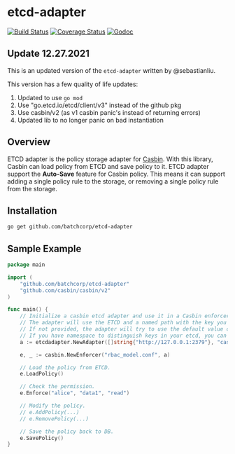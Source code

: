 etcd-adapter
====

[![Build Status](https://travis-ci.org/sebastianliu/etcd-adapter.svg?branch=master)](https://travis-ci.org/sebastianliu/etcd-adapter)
[![Coverage Status](https://coveralls.io/repos/github/sebastianliu/etcd-adapter/badge.svg)](https://coveralls.io/github/sebastianliu/etcd-adapter)
[![Godoc](https://godoc.org/github.com/sebastianliu/etcd-adapter?status.svg)](https://godoc.org/github.com/sebastianliu/etcd-adapter)

## Update 12.27.2021

This is an updated version of the `etcd-adapter` written by @sebastianliu.

This version has a few quality of life updates:

1. Updated to use `go mod`
2. Use "go.etcd.io/etcd/client/v3" instead of the github pkg
3. Use casbin/v2 (as v1 casbin panic's instead of returning errors)
4. Updated lib to no longer panic on bad instantiation

## Overview

ETCD adapter is the policy storage adapter for [Casbin](https://github.com/casbin/casbin). With this library, Casbin can load policy from ETCD and save policy to it. ETCD adapter support the __Auto-Save__ feature for Casbin policy. This means it can support adding a single policy rule to the storage, or removing a single policy rule from the storage.

## Installation
```bash
go get github.com/batchcorp/etcd-adapter
```

## Sample Example
```go
package main

import (
	"github.com/batchcorp/etcd-adapter"
	"github.com/casbin/casbin/v2"
)

func main() {
	// Initialize a casbin etcd adapter and use it in a Casbin enforcer:
	// The adapter will use the ETCD and a named path with the key you give.
	// If not provided, the adapter will try to use the default value casbin_policy.
	// If you have namespace to distinguish keys in your etcd, you can use your_namespace/casbin_root_path
	a := etcdadapter.NewAdapter([]string{"http://127.0.0.1:2379"}, "casbin_policy_test") // Your etcd endpoints and the path key.

	e, _ := casbin.NewEnforcer("rbac_model.conf", a)

	// Load the policy from ETCD.
	e.LoadPolicy()

	// Check the permission.
	e.Enforce("alice", "data1", "read")

	// Modify the policy.
	// e.AddPolicy(...)
	// e.RemovePolicy(...)

	// Save the policy back to DB.
	e.SavePolicy()
}
```
